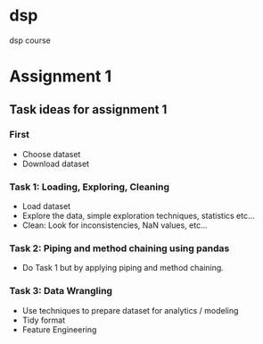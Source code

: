 # dsp
dsp course
# Assignment 1
## Task ideas for assignment 1
### First
* Choose dataset
* Download dataset

### Task 1: Loading, Exploring, Cleaning
* Load dataset
* Explore the data, simple exploration techniques, statistics etc...
* Clean: Look for inconsistencies, NaN values, etc...

### Task 2: Piping and method chaining using pandas
* Do Task 1 but by applying piping and method chaining.

### Task 3: Data Wrangling
* Use techniques to prepare dataset for analytics / modeling
* Tidy format
* Feature Engineering
